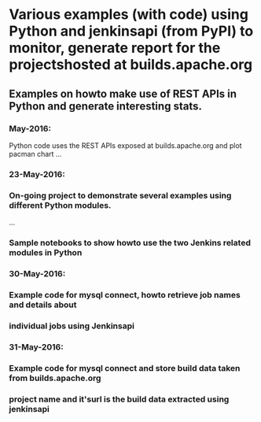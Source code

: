 # Various examples (with code) using Python and jenkinsapi (from PyPI) to monitor, generate report for the projectshosted at builds.apache.org

## Examples on howto make use of REST APIs in Python and generate interesting stats.

### May-2016:

Python code uses the REST APIs exposed at builds.apache.org and plot pacman chart
...


### 23-May-2016: 

### On-going project to demonstrate several examples using different Python modules. 
...

### Sample notebooks to show howto use the two Jenkins related modules in Python

### 30-May-2016: 

### Example code for mysql connect, howto retrieve job names and details about 
### individual jobs using Jenkinsapi

### 31-May-2016: 

### Example code for mysql connect and store build data taken from builds.apache.org
### project name and it'surl is the build data extracted using jenkinsapi

